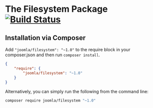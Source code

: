 # The Filesystem Package [![Build Status](https://travis-ci.org/joomla-framework/filesystem.png?branch=master)](https://travis-ci.org/joomla-framework/filesystem)


## Installation via Composer

Add `"joomla/filesystem": "~1.0"` to the require block in your composer.json and then run `composer install`.

```json
{
	"require": {
		"joomla/filesystem": "~1.0"
	}
}
```

Alternatively, you can simply run the following from the command line:

```sh
composer require joomla/filesystem "~1.0"
```
